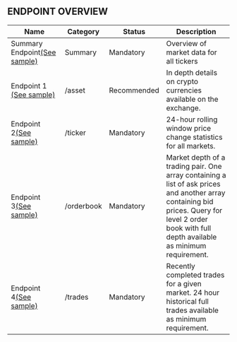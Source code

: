 ## ENDPOINT OVERVIEW

| Name | Category | Status | Description |
| --- | --- | --- | --- |
| Summary Endpoint[(See sample)](summary.md) | Summary | Mandatory | Overview of market data for all tickers |
| Endpoint 1 [(See sample)](assets.md) | /asset | Recommended | In depth details on crypto currencies available on the exchange. |
| Endpoint 2[(See sample)](ticker.md) | /ticker | Mandatory | 24-hour rolling window price change statistics for all markets. |
| Endpoint 3[(See sample)](orderbook.md) | /orderbook | Mandatory | Market depth of a trading pair. One array containing a list of ask prices and another array containing bid prices. Query for level 2 order book with full depth available as minimum requirement. |
| Endpoint 4[(See sample)](trades.md) | /trades | Mandatory | Recently completed trades for a given market. 24 hour historical full trades available as minimum requirement. |
